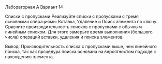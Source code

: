 Лабораторная А
Вариант 14

Списки с пропусками 
Реализуйте списки с пропусками с тремя основными операциями: Вставка, Удаление и Поиск элемента по 
ключу. Сравните производительность списков с пропусками с обычным линейным списком. Для этого 
замерьте время выполнения (большого числа) операций вставки, удаления и поиска элементов.

Вывод:
Производительность списка с пропусками выше, чем линейного поиска, так как процедура поиска основана на вероятностом подходе к нахождению элемента.
